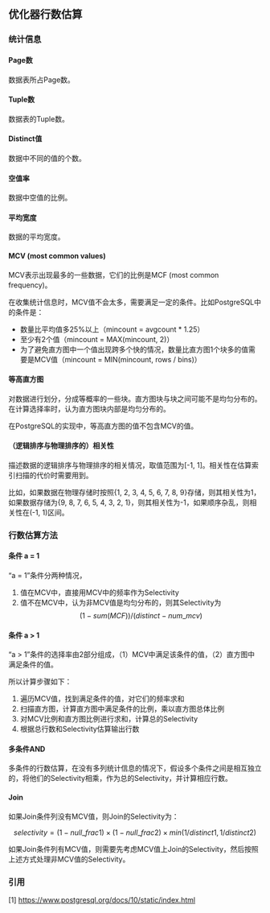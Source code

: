 ## 优化器行数估算

### 统计信息

#### Page数

数据表所占Page数。

#### Tuple数

数据表的Tuple数。

#### Distinct值

数据中不同的值的个数。

#### 空值率

数据中空值的比例。

#### 平均宽度

数据的平均宽度。

#### MCV (most common values)

MCV表示出现最多的一些数据，它们的比例是MCF (most common frequency)。

在收集统计信息时，MCV值不会太多，需要满足一定的条件。比如PostgreSQL中的条件是：

- 数量比平均值多25%以上（mincount = avgcount * 1.25）
- 至少有2个值（mincount = MAX(mincount, 2)）
- 为了避免直方图中一个值出现跨多个快的情况，数量比直方图1个块多的值需要是MCV值（mincount = MIN(mincount, rows / bins)）

#### 等高直方图

对数据进行划分，分成等概率的一些块。直方图块与块之间可能不是均匀分布的。在计算选择率时，认为直方图块内部是均匀分布的。

在PostgreSQL的实现中，等高直方图的值不包含MCV的值。

#### （逻辑排序与物理排序的）相关性

描述数据的逻辑排序与物理排序的相关情况，取值范围为[-1, 1]。相关性在估算索引扫描的代价时需要用到。

比如，如果数据在物理存储时按照{1, 2, 3, 4, 5, 6, 7, 8, 9}存储，则其相关性为1，如果数据存储为{9, 8, 7, 6, 5, 4, 3, 2, 1}，则其相关性为-1，如果顺序杂乱，则相关性在(-1, 1)区间。

### 行数估算方法

#### 条件 a = 1

“a = 1”条件分两种情况，

1. 值在MCV中，直接用MCV中的频率作为Selectivity
2. 值不在MCV中，认为非MCV值是均匀分布的，则其Selectivity为$$(1 - sum(MCF)) / (distinct - num\_mcv)$$

#### 条件 a > 1

“a > 1”条件的选择率由2部分组成，（1）MCV中满足该条件的值，（2）直方图中满足条件的值。

所以计算步骤如下：

1. 遍历MCV值，找到满足条件的值，对它们的频率求和
2. 扫描直方图，计算直方图中满足条件的比例，乘以直方图总体比例
3. 对MCV比例和直方图比例进行求和，计算总的Selectivity
4. 根据总行数和Selectivity估算输出行数

#### 多条件AND

多条件的行数估算，在没有多列统计信息的情况下，假设多个条件之间是相互独立的，将他们的Selectivity相乘，作为总的Selectivity，并计算相应行数。

#### Join

如果Join条件列没有MCV值，则Join的Selectivity为：

$$
selectivity = (1 - null\_frac1) \times (1 - null\_frac2) \times min(1/distinct1, 1/distinct2)
$$

如果Join条件列有MCV值，则需要先考虑MCV值上Join的Selectivity，然后按照上述方式处理非MCV值的Selectivity。

### 引用

[1] https://www.postgresql.org/docs/10/static/index.html
